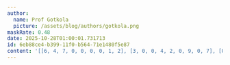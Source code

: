 ```yaml
---
author:
  name: Prof Gotkola
  picture: /assets/blog/authors/gotkola.png
maskRate: 0.48
date: 2025-10-28T01:00:01.731713
id: 6eb88ce4-b399-11f0-b564-71e1480f5e87
content: '[[6, 4, 7, 0, 0, 0, 0, 1, 2], [3, 0, 0, 4, 2, 0, 9, 0, 7], [0, 9, 5, 0, 0, 1, 0, 4, 8], [0, 2, 4, 0, 0, 6, 7, 0, 0], [7, 0, 6, 0, 0, 8, 2, 9, 0], [0, 0, 0, 2, 0, 0, 0, 8, 3], [0, 6, 0, 0, 0, 2, 8, 0, 9], [9, 7, 0, 0, 0, 4, 1, 3, 0], [5, 0, 8, 3, 0, 9, 4, 2, 6]]'
---
```

